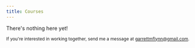 ```yaml
---
title: Courses
---
```


<p>There's nothing here yet!</p>

<small>If you're interested in working together, send me a message at [garrettmflynn@gmail.com](mailto:garrettmflynn@gmail.com).</small>